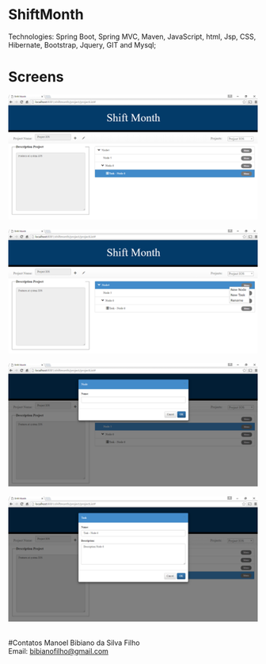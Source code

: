 # ShiftMonth

Technologies: Spring Boot, Spring MVC, Maven, JavaScript, html, Jsp, CSS, Hibernate, Bootstrap, Jquery, GIT and Mysql;

# Screens
![Caution image](docs/screens/projects1.PNG)<br><br>
![Caution image](docs/screens/projects2.PNG)<br><br>
![Caution image](docs/screens/node.PNG)<br><br>
![Caution image](docs/screens/task.PNG)<br><br>

#Contatos
Manoel Bibiano da Silva Filho<BR>
Email: bibianofilho@gmail.com

